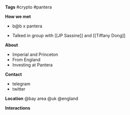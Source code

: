 **Tags**
#crypto #pantera 

**How we met**
* b@b x pantera
- Talked in group with [[JP Sassine]] and [[Tiffany Dong]] 

**About**
- Imperial and Princeton
- From England
- Investing at Pantera

**Contact**
- telegram
- twitter

**Location**
@bay area
@uk
@england

**Interactions**